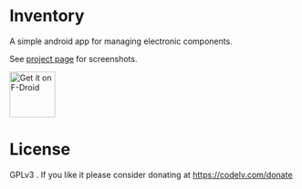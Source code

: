 # Inventory

A simple android app for managing electronic components.

See [project page](https://codelv.com/projects/electronics-inventory/) for screenshots.

[<img src="https://fdroid.gitlab.io/artwork/badge/get-it-on.png"
     alt="Get it on F-Droid"
     height="80">](https://f-droid.org/packages/com.codelv.inventory/)

# License

GPLv3 . If you like it please consider donating at https://codelv.com/donate 
